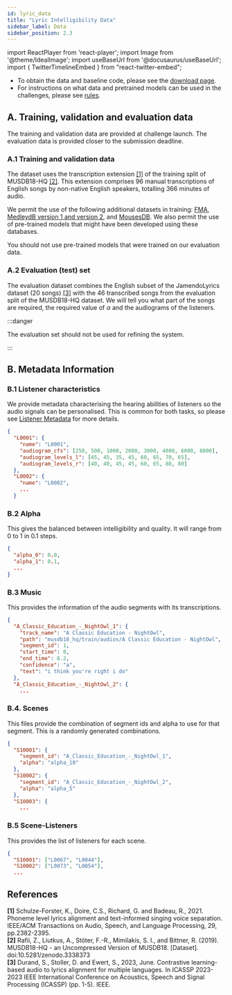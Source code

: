 ```yaml
---
id: lyric_data
title: "Lyric Intelligibility Data"
sidebar_label: Data
sidebar_position: 2.3
---
```

import ReactPlayer from 'react-player';
import Image from '@theme/IdealImage';
import useBaseUrl from '@docusaurus/useBaseUrl';
import { TwitterTimelineEmbed } from "react-twitter-embed";

- To obtain the data and baseline code, please see the [download page](../Take%20Part/download).
- For instructions on what data and pretrained models can be used in the challenges, please see [rules](../Take%20Part/rules).

## A. Training, validation and evaluation data

The training and validation data are provided at challenge launch. The evaluation data is provided closer to the submission deadline.

### A.1 Training and validation data

The dataset uses the transcription extension [[1]](#refs) of the training split of MUSDB18-HQ [[2]](#refs). This extension comprises 96 manual transcriptions of English songs by
non-native English speakers, totalling 366 minutes of audio.

We permit the use of the following additional datasets in training: [FMA](https://github.com/mdeff/fma), [MedleydB version 1 and version 2](https://medleydb.weebly.com/), and [MousesDB](https://music.ai/blog/news/introducing-moisesdb-the-ultimate-multitrack-dataset-for-source-separation-beyond-4-stems/). We also permit the use of pre-trained models that might have been developed using these databases.

You should not use pre-trained models that were trained on our evaluation data.

### A.2 Evaluation (test) set

The evaluation dataset combines the English subset of the JamendoLyrics dataset (20 songs) [[3]](#refs) with the 46 transcribed songs from the evaluation split of the
MUSDB18-HQ dataset. We will tell you what part of the songs are required, the required value of $\alpha$ and the audiograms of the listeners.

:::danger

The evaluation set should not be used for refining the system.

:::

## B. Metadata Information

### B.1 Listener characteristics

We provide metadata characterising the hearing abilities of listeners so the audio signals can be personalised. This is common for both tasks, so please see [Listener Metadata](../data_listener) for more details.
```json
{
  "L0001": {
    "name": "L0001",
    "audiogram_cfs": [250, 500, 1000, 2000, 3000, 4000, 6000, 8000],
    "audiogram_levels_l": [45, 45, 35, 45, 60, 65, 70, 65],
    "audiogram_levels_r": [40, 40, 45, 45, 60, 65, 80, 80]
  },
  "L0002": {
    "name": "L0002",
    ...
  }
```

### B.2 Alpha

This gives the balanced between intelligibility and quality. It will range from 0 to 1 in 0.1 steps.

```json
{
  "alpha_0": 0.0,
  "alpha_1": 0.1,
  ...
}
```

### B.3 Music

This provides the information of the audio segments with its transcriptions.

```json
{
  "A_Classic_Education_-_NightOwl_1": {
    "track_name": "A Classic Education - NightOwl",
    "path": "musdb18_hq/train/audios/A Classic Education - NightOwl",
    "segment_id": 1,
    "start_time": 0,
    "end_time": 8.2,
    "confidence": "a",
    "text": "i think you're right i do"
  },
  "A_Classic_Education_-_NightOwl_2": {
    ...

```

### B.4. Scenes

This files provide the combination of segment ids and alpha to use for that segment.
This is a randomly generated combinations.

```json
{
  "S10001": {
    "segment_id": "A_Classic_Education_-_NightOwl_1",
    "alpha": "alpha_10"
  },
  "S10002": {
    "segment_id": "A_Classic_Education_-_NightOwl_2",
    "alpha": "alpha_5"
  },
  "S10003": {
    ...
```

### B.5 Scene-Listeners

This provides the list of listeners for each scene.

```json
{
  "S10001": ["L0067", "L0044"],
  "S10002": ["L0073", "L0054"],
  ...

```


## References
<a name="refs"></a>

**[1]** Schulze-Forster, K., Doire, C.S., Richard, G. and Badeau, R., 2021. Phoneme level lyrics alignment and text-informed singing voice separation. IEEE/ACM Transactions on Audio, Speech, and Language Processing, 29, pp.2382-2395.     
**[2]** Rafii, Z., Liutkus, A., Stöter, F.-R., Mimilakis, S. I., and Bittner, R. (2019). MUSDB18-HQ - an Uncompressed Version of MUSDB18. [Dataset]. doi:10.5281/zenodo.3338373  
**[3]** Durand, S., Stoller, D. and Ewert, S., 2023, June. Contrastive learning-based audio to lyrics alignment for multiple languages. In ICASSP 2023-2023 IEEE International Conference on Acoustics, Speech and Signal Processing (ICASSP) (pp. 1-5). IEEE.